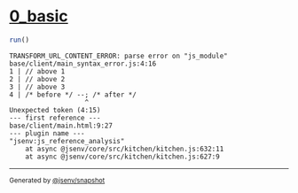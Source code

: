 # [0_basic](../../js_module_syntax_error_build.test.mjs#L15)

```js
run()
```

```console
TRANSFORM_URL_CONTENT_ERROR: parse error on "js_module"
base/client/main_syntax_error.js:4:16
1 | // above 1
2 | // above 2
3 | // above 3
4 | /* before */ --; /* after */
                   ^
Unexpected token (4:15)
--- first reference ---
base/client/main.html:9:27
--- plugin name ---
"jsenv:js_reference_analysis"
    at async @jsenv/core/src/kitchen/kitchen.js:632:11
    at async @jsenv/core/src/kitchen/kitchen.js:627:9
```

---

<sub>
  Generated by <a href="https://github.com/jsenv/core/tree/main/packages/tooling/snapshot">@jsenv/snapshot</a>
</sub>
